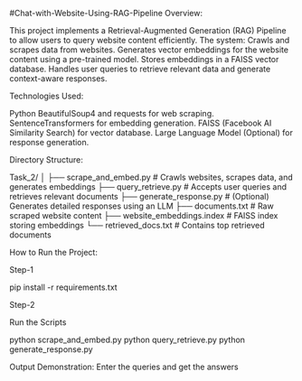 #Chat-with-Website-Using-RAG-Pipeline
Overview:


This project implements a Retrieval-Augmented Generation (RAG) Pipeline to allow users to query website content efficiently. The system:
Crawls and scrapes data from websites.
Generates vector embeddings for the website content using a pre-trained model.
Stores embeddings in a FAISS vector database.
Handles user queries to retrieve relevant data and generate context-aware responses.

Technologies Used:

Python
BeautifulSoup4 and requests for web scraping.
SentenceTransformers for embedding generation.
FAISS (Facebook AI Similarity Search) for vector database.
Large Language Model (Optional) for response generation.

Directory Structure:

Task_2/
│
├── scrape_and_embed.py      # Crawls websites, scrapes data, and generates embeddings
├── query_retrieve.py        # Accepts user queries and retrieves relevant documents
├── generate_response.py     # (Optional) Generates detailed responses using an LLM
├── documents.txt            # Raw scraped website content
├── website_embeddings.index # FAISS index storing embeddings
└── retrieved_docs.txt       # Contains top retrieved documents

How to Run the Project:


Step-1

pip install -r requirements.txt

Step-2

Run the Scripts

python scrape_and_embed.py
python query_retrieve.py
python generate_response.py

Output Demonstration:
Enter the queries and get the answers
